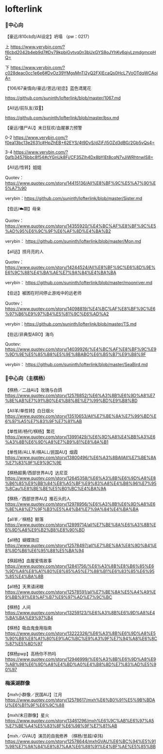 # lofterlink


### 🦋中心向

【豪远/810cb向/AI设定】坍塌 （pw：0217）

上 https://www.verybin.com/?f6cbd2042b4eb9d7#Dv79kpbiGvtvq0n3bUxGYS8oJYhKv6qjyLzmdgmcpHQ=

下 https://www.verybin.com/?c028deac0cc1e6e6#DvOz39YMgsMnTl2yQ2FXlEcaQs0HcL7VoOTdqWCAoiA=

【106/67亲情向/豪远/恩远/初恋】蓝色鸢尾花

https://github.com/suninth/lofterlink/blob/master/1067.md

【All远/前队友/双🌟】

https://github.com/suninth/lofterlink/blob/master/bsx.md

【豪远/僵尸AU】末日狂欢/血腥暴力预警

0-2 https://www.verybin.com/?f0ea13bc13e2631c#HpZhEB+62EYS/4t9DvS/dZiF/l5OZd3dBG/2Gb5vQs4=

3-4 https://www.verybin.com/?0afb34576bbc8f54#cYGnUk8Fj/CF35Zlh4Dx8bYlEt8cqN7vJiWRhtnwIS8=

【All远/性转】姐姐

Quotev：https://www.quotev.com/story/14415136/All%E8%BF%9C%E5%A7%90%E5%A7%90

verybin：https://github.com/suninth/lofterlink/blob/master/Sister.md

【伯远/☁️期】母亲

Quotev：https://www.quotev.com/story/14355920/%E4%BC%AF%E8%BF%9C%E5%AD%95%E6%9C%9F%E6%AF%8D%E4%BA%B2

verybin： https://github.com/suninth/lofterlink/blob/master/Mon.md

【all远】捞月亮的人

Quotev：https://www.quotev.com/story/14244524/All%E8%BF%9C%E6%8D%9E%E6%9C%88%E4%BA%AE%E7%9A%84%E4%BA%BA

verybin： https://github.com/suninth/lofterlink/blob/master/moonriver.md


【伯远】被困在时间停止游戏中的远老师

Quotev：https://www.quotev.com/story/14098819/%E4%BC%AF%E8%BF%9C%E6%97%B6%E9%97%B4%E5%81%9C%E6%AD%A2

verybin：https://github.com/suninth/lofterlink/blob/master/TS.md


【伯远/非典型ABO】海鸟

Quotev: https://www.quotev.com/story/14039926/%E4%BC%AF%E8%BF%9C%E9%9D%9E%E5%85%B8%E5%9E%8BABO%E6%B5%B7%E9%B8%9F

verybin： https://github.com/suninth/lofterlink/blob/master/SeaBird.md 


### 🐑中心向（主棋杨） 

【棋杨／二战AU】玫瑰与白鸽
https://www.quotev.com/story/12576852/%E6%A3%8B%E6%9D%A8%E7%8E%AB%E7%91%B0%E4%B8%8E%E7%99%BD%E9%B8%BD

【All羊/单性转】白日烟火
https://www.quotev.com/story/13510653/All%E7%BE%8A%E7%99%BD%E6%97%A5%E7%83%9F%E7%81%AB

【单性转/杨代/棋杨】繁花
https://www.quotev.com/story/13991429/%E6%9D%A8%E4%BB%A3%E6%A3%8B%E6%9D%A8%E7%B9%81%E8%8A%B1

【单性转/ALL羊/棋ALL/民国AU】烟霞
https://www.quotev.com/story/13800496/%E6%A3%8BAllAll%E7%BE%8A%E7%83%9F%E9%9C%9E

【棋杨超黄/西部世界AU】达尼亚
https://www.quotev.com/story/12645358/%E6%A3%8B%E6%9D%A8%E8%B6%85%E9%BB%84%E8%A5%BF%E9%83%A8%E4%B8%96%E7%95%8Cau%E8%BE%BE%E5%B0%BC%E4%BA%9A

【棋杨／西部世界AU】推石头的人
https://www.quotev.com/story/12978956/%E6%A3%8B%E6%9D%A8%E6%8E%A8%E7%9F%B3%E5%A4%B4%E7%9A%84%E4%BA%BA

【all羊／棋杨】鲸落
https://www.quotev.com/story/12899714/all%E7%BE%8A%E6%A3%8B%E6%9D%A8%E9%B2%B8%E8%90%BD

【all杨】蝴蝶效应
https://www.quotev.com/story/12578497/all%E7%BE%8A%E8%9D%B4%E8%9D%B6%E6%95%88%E5%BA%94

【棋超杨】血腥爱情故事
https://www.quotev.com/story/12841756/%E6%A3%8B%E8%B6%85%E6%9D%A8%E8%A1%80%E8%85%A5%E7%88%B1%E6%83%85%E6%95%85%E4%BA%8B
 
【all杨】天黑请闭眼
https://www.quotev.com/story/12578591/all%E7%BE%8A%E5%A4%A9%E9%BB%91%E8%AF%B7%E9%97%AD%E7%9C%BC

【棋杨】人间
https://www.quotev.com/story/13259123/%E6%A3%8B%E6%9D%A8%E4%BA%BA%E9%97%B4

【棋杨】吸血鬼食用指南
https://www.quotev.com/story/13222326/%E6%A3%8B%E6%9D%A8%E5%90%B8%E8%A1%80%E9%AC%BC%E9%A3%9F%E7%94%A8%E6%8C%87%E5%8D%97

【棋杨pwp】高杨你不热吗
https://www.quotev.com/story/12946999/%E6%A3%8B%E6%9D%A8%E9%AB%98%E6%9D%A8%E4%BD%A0%E4%B8%8D%E7%83%AD%E5%90%97


### 梅溪湖群像
【mxh小群像／民国AU】江月
https://www.quotev.com/story/12578617/mxh%E6%B0%91%E5%9B%BDAU%E6%B1%9F%E6%9C%88

【mxh/末日群像】星火 
https://www.quotev.com/story/13461296/mxh%E6%9C%AB%E6%97%A5%E7%BE%A4%E5%83%8F%E6%98%9F%E7%81%AB

【mxh／GVAU】演员的自我修养 （棋杨/昱超/卓玮)
https://www.quotev.com/story/12578644/mxhGVAU%E6%BC%94%E5%91%98%E7%9A%84%E8%87%AA%E6%88%91%E4%BF%AE%E5%85%BB

